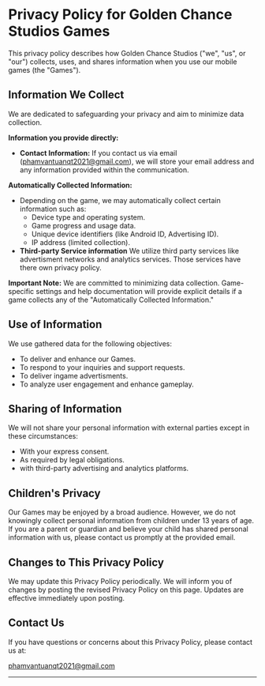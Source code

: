 # Privacy Policy for Golden Chance Studios Games

This privacy policy describes how Golden Chance Studios ("we", "us", or "our") collects, uses, and shares information when you use our mobile games (the "Games").

## Information We Collect

We are dedicated to safeguarding your privacy and aim to minimize data collection.

**Information you provide directly:**

* **Contact Information:** If you contact us via email (phamvantuanqt2021@gmail.com), we will store your email address and any information provided within the communication.

**Automatically Collected Information:**

* Depending on the game, we may automatically collect certain information such as:
    * Device type and operating system.
    * Game progress and usage data.
    * Unique device identifiers (like Android ID, Advertising ID).
    * IP address (limited collection).
* **Third-party Service information** We utilize third party services like advertisment networks and analytics services. Those services have there own privacy policy.

**Important Note:** We are committed to minimizing data collection. Game-specific settings and help documentation will provide explicit details if a game collects any of the "Automatically Collected Information."

## Use of Information

We use gathered data for the following objectives:

* To deliver and enhance our Games.
* To respond to your inquiries and support requests.
* To deliver ingame advertisments.
* To analyze user engagement and enhance gameplay.

## Sharing of Information

We will not share your personal information with external parties except in these circumstances:

* With your express consent.
* As required by legal obligations.
* with third-party advertising and analytics platforms.

## Children's Privacy

Our Games may be enjoyed by a broad audience. However, we do not knowingly collect personal information from children under 13 years of age. If you are a parent or guardian and believe your child has shared personal information with us, please contact us promptly at the provided email.

## Changes to This Privacy Policy

We may update this Privacy Policy periodically. We will inform you of changes by posting the revised Privacy Policy on this page. Updates are effective immediately upon posting.

## Contact Us

If you have questions or concerns about this Privacy Policy, please contact us at:

phamvantuanqt2021@gmail.com

---
